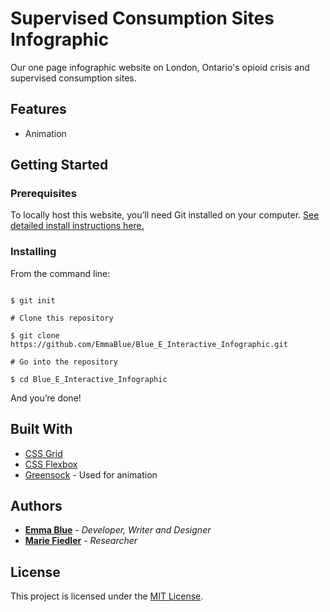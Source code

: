 # Supervised Consumption Sites Infographic 

Our one page infographic website on London, Ontario's opioid crisis and supervised consumption sites.

## Features

* Animation

## Getting Started

### Prerequisites

To locally host this website, you’ll need Git installed on your computer.
[See detailed install instructions here.](https://gist.github.com/derhuerst/1b15ff4652a867391f03)

### Installing

From the command line:

```# Initialize git

$ git init

# Clone this repository

$ git clone https://github.com/EmmaBlue/Blue_E_Interactive_Infographic.git

# Go into the repository

$ cd Blue_E_Interactive_Infographic

```

And you’re done!

## Built With

* [CSS Grid](https://cssreference.io/css-grid/)
* [CSS Flexbox](https://cssreference.io/flexbox/)  
* [Greensock](https://greensock.com/) - Used for animation

## Authors

* [**Emma Blue**](https://github.com/EmmaBlue) - *Developer, Writer and Designer*
* [**Marie Fiedler**](https://www.facebook.com/marie.fiedler.5) - *Researcher*

## License

This project is licensed under the [MIT License](https://opensource.org/licenses/MIT/).